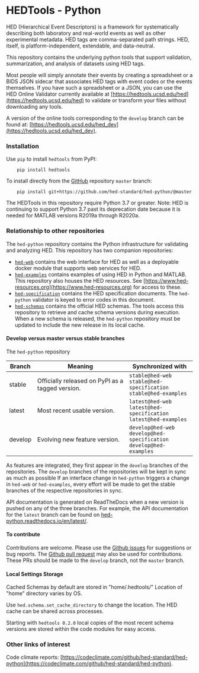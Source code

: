 # HEDTools - Python
HED (Hierarchical Event Descriptors) is a framework for systematically describing
both laboratory and real-world events as well as other experimental metadata.
HED tags are comma-separated path strings.
HED, itself, is platform-independent, extendable, and data-neutral. 

This repository contains the underlying python tools that support validation,
summarization, and analysis of datasets using HED tags.

Most people will simply annotate their events by creating a spreadsheet
or a BIDS JSON sidecar that associates HED tags with event codes or the events themselves.
If you have such a spreadsheet or a JSON, 
you can use the HED Online Validator currently available at 
[https://hedtools.ucsd.edu/hed](https://hedtools.ucsd.edu/hed) to validate or transform
your files without downloading any tools. 

A version of the online tools corresponding to the `develop` branch can be found at:
[https://hedtools.ucsd.edu/hed_dev](https://hedtools.ucsd.edu/hed_dev).

### Installation
Use `pip` to install `hedtools` from PyPI:

   ```
       pip install hedtools
   ```

To install directly from the 
[GitHub](https://github.com/hed-standard/hed-python) repository `master` branch:

   ```
       pip install git+https://github.com/hed-standard/hed-python/@master
   ```

The HEDTools in this repository require Python 3.7 or greater.
Note: HED is continuing to support Python 3.7 past its deprecation date because
it is needed for MATLAB versions R2019a through R2020a.

### Relationship to other repositories

The `hed-python` repository contains the Python infrastructure for validating
and analyzing HED. This repository has two companion repositories:
- [`hed-web`](https://github.com/hed-standard/hed-web) contains the web interface
for HED as well as a deployable docker module that supports web services for HED.  
- [`hed-examples`](https://github.com/hed-standard/hed-examples) contains examples of
using HED in Python and MATLAB. This repository also houses the HED resources.
See [https://www.hed-resources.org](https://www.hed-resources.org) for access to these.
- [`hed-specification`](https://github.com/hed-standard/hed-specification) contains
the HED specification documents. The `hed-python` validator is keyed to error codes
in this document.
- [`hed-schemas`](https://github.com/hed-standard/hed-schemas) contains
the official HED schemas. The tools access this repository to retrieve and cache schema versions
during execution. When a new schema is released, the `hed-python` repository must be updated
to include the new release in its local cache.

#### Develop versus master versus stable branches

The `hed-python` repository

| Branch |  Meaning | Synchronized with |
| ------ | -------- | ------------------ |
| stable | Officially released on PyPI as a tagged version. | `stable@hed-web`<br/>`stable@hed-specification`<br/>`stable@hed-examples` |
| latest | Most recent usable version. | `latest@hed-web`<br/>`latest@hed-specification`<br/>`latest@hed-examples` |
| develop | Evolving new feature version. | `develop@hed-web`<br/>`develop@hed-specification`<br/>`develop@hed-examples` |

As features are integrated, they first appear in the `develop` branches of the
repositories.
The `develop` branches of the repositories will be kept in sync as much as possible
If an interface change in `hed-python` triggers a change in `hed-web` or `hed-examples`,
every effort will be made to get the stable branches of the respective repositories in
sync.

API documentation is generated on ReadTheDocs when a new version is
pushed on any of the three branches. For example, the API documentation for the
`latest` branch can be found on [hed-python.readthedocs.io/en/latest/](hed-python.readthedocs.io/en/latest/).

#### To contribute

Contributions are welcome.
Please use the [Github issues](https://github.com/hed-standard/hed-python/issues)
for suggestions or bug reports.
The [Github pull request](https://github.com/hed-standard/hed-python/pulls)
may also be used for contributions.
These PRs should be made to the `develop` branch, not the `master` branch.

#### Local Settings Storage
Cached Schemas by default are stored in "home/.hedtools/" 
Location of "home" directory varies by OS.

Use `hed.schema.set_cache_directory` to change the location.
The HED cache can be shared across processes.

Starting with `hedtools 0.2.0` local copies of the most recent schema versions
are stored within the code modules for easy access.

### Other links of interest

Code climate reports: [https://codeclimate.com/github/hed-standard/hed-python](https://codeclimate.com/github/hed-standard/hed-python).
